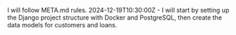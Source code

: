 I will follow META.md rules. 2024-12-19T10:30:00Z - I will start by setting up the Django project structure with Docker and PostgreSQL, then create the data models for customers and loans.
